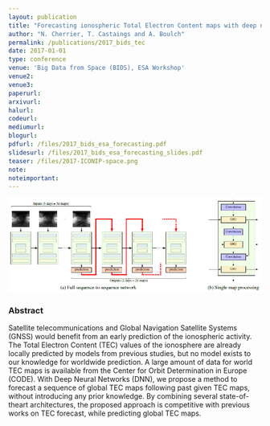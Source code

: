 ```yaml
---
layout: publication
title: "Forecasting ionospheric Total Electron Content maps with deep neural networks"
author: "N. Cherrier, T. Castaings and A. Boulch"
permalink: /publications/2017_bids_tec
date: 2017-01-01
type: conference
venue: 'Big Data from Space (BIDS), ESA Workshop'
venue2: 
venue3:
paperurl: 
arxivurl: 
halurl: 
codeurl: 
mediumurl: 
blogurl: 
pdfurl: /files/2017_bids_esa_forecasting.pdf
slidesurl: /files/2017_bids_esa_forecasting_slides.pdf
teaser: /files/2017-ICONIP-space.png
note:
noteimportant: 
---				
```

			

![](/files/2017_bids_esa_forecasting.png)

### Abstract

Satellite telecommunications and Global Navigation Satellite Systems (GNSS) would benefit from an early prediction of the ionospheric activity. The Total Electron Content (TEC) values of the ionosphere are already locally predicted by models from previous studies, but no model exists to our knowledge for worldwide prediction. A large amount of data for world TEC maps is available from the Center for Orbit Determination in Europe (CODE). With Deep Neural Networks (DNN), we propose a method to forecast a sequence of global TEC maps following past given TEC maps, without introducing any prior knowledge. By combining several state-of-theart architectures, the proposed approach is competitive with previous works on TEC forecast, while predicting global TEC maps.